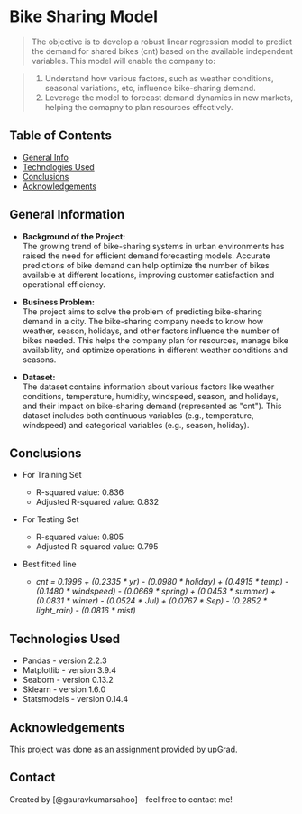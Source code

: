 # Bike Sharing Model
> The objective is to develop a robust linear regression model to predict the demand for shared bikes (cnt) based on the available independent variables. This model will enable the company to:

> 1. Understand how various factors, such as weather conditions, seasonal variations, etc, influence bike-sharing demand.
> 2. Leverage the model to forecast demand dynamics in new markets, helping the comapny to plan resources effectively.

## Table of Contents
* [General Info](#general-information)
* [Technologies Used](#technologies-used)
* [Conclusions](#conclusions)
* [Acknowledgements](#acknowledgements)

## General Information

- **Background of the Project:**  
  The growing trend of bike-sharing systems in urban environments has raised the need for efficient demand forecasting models. Accurate predictions of bike demand can help optimize the number of bikes available at different locations, improving customer satisfaction and operational efficiency.

- **Business Problem:**  
  The project aims to solve the problem of predicting bike-sharing demand in a city. The bike-sharing company needs to know how weather, season, holidays, and other factors influence the number of bikes needed. This helps the company plan for resources, manage bike availability, and optimize operations in different weather conditions and seasons.

- **Dataset:**  
  The dataset contains information about various factors like weather conditions, temperature, humidity, windspeed, season, and holidays, and their impact on bike-sharing demand (represented as "cnt"). This dataset includes both continuous variables (e.g., temperature, windspeed) and categorical variables (e.g., season, holiday).

## Conclusions
* For Training Set
  * R-squared value: 0.836
  * Adjusted R-squared value: 0.832

* For Testing Set
  * R-squared value: 0.805
  * Adjusted R-squared value: 0.795

* Best fitted line
  * _cnt = 0.1996 + (0.2335 * yr) - (0.0980 * holiday) + (0.4915 * temp) - (0.1480 * windspeed) - (0.0669 * spring) + (0.0453 * summer) + (0.0831 * winter) - (0.0524 * Jul) + (0.0767 * Sep) - (0.2852 * light_rain) - (0.0816 * mist)_

## Technologies Used
- Pandas - version 2.2.3
- Matplotlib - version 3.9.4
- Seaborn - version 0.13.2
- Sklearn - version 1.6.0
- Statsmodels - version 0.14.4

## Acknowledgements
This project was done as an assignment provided by upGrad.


## Contact
Created by [@gauravkumarsahoo] - feel free to contact me!